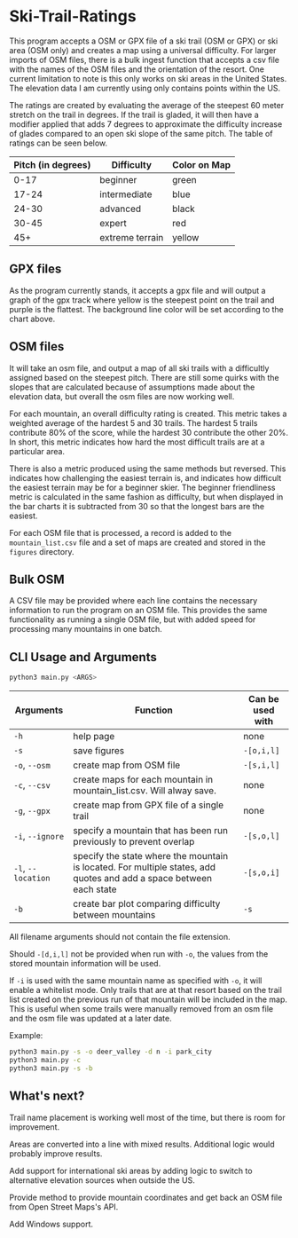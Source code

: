 # Ski-Trail-Ratings

This program accepts a OSM or GPX file of a ski trail (OSM or GPX) or ski area (OSM only) and creates a map using a universal difficulty. For larger imports of OSM files, there is a bulk ingest function that accepts a csv file with the names of the OSM files and the orientation of the resort. One current limitation to note is this only works on ski areas in the United States. The elevation data I am currently using only contains points within the US.

The ratings are created by evaluating the average of the steepest 60 meter stretch on the trail in degrees. If the trail is gladed, it will then have a modifier applied that adds 7 degrees to approximate the difficulty increase of glades compared to an open ski slope of the same pitch. The table of ratings can be seen below.

| Pitch (in degrees) | Difficulty      | Color on Map |
| ------------------ | --------------- | ------------ |
| 0-17               | beginner        | green        |
| 17-24              | intermediate    | blue         |
| 24-30              | advanced        | black        |
| 30-45              | expert          | red          |
| 45+                | extreme terrain | yellow       |

## GPX files

As the program currently stands, it accepts a gpx file and will output a graph of the gpx track where yellow is the steepest point on the trail and purple is the flattest.
The background line color will be set according to the chart above.

## OSM files

It will take an osm file, and output a map of all ski trails with a difficultly assigned based on the steepest pitch. There are still some quirks with the slopes that are calculated because of assumptions made about the elevation data, but overall the osm files are now working well.

For each mountain, an overall difficulty rating is created. This metric takes a weighted average of the hardest 5 and 30 trails. The hardest 5 trails contribute 80% of the score, while the hardest 30 contribute the other 20%. In short, this metric indicates how hard the most difficult trails are at a particular area.

There is also a metric produced using the same methods but reversed. This indicates how challenging the easiest terrain is, and indicates how difficult the easiest terrain may be for a beginner skier. The beginner friendliness metric is calculated in the same fashion as difficulty, but when displayed in the bar charts it is subtracted from 30 so that the longest bars are the easiest.

For each OSM file that is processed, a record is added to the `mountain_list.csv` file and a set of maps are created and stored in the `figures` directory.

## Bulk OSM

A CSV file may be provided where each line contains the necessary information to run the program on an OSM file. This provides the same functionality as running a single OSM file, but with added speed for processing many mountains in one batch.

## CLI Usage and Arguments

``` bash
python3 main.py <ARGS>
```

| Arguments          | Function                                                                                                            | Can be used with |
| ------------------ | ------------------------------------------------------------------------------------------------------------------- | ---------------- |
| `-h`               | help page                                                                                                           | none             |
| `-s`               | save figures                                                                                                        | `-[o,i,l]`       |
| `-o`, `--osm`      | create map from OSM file                                                                                            | `-[s,i,l]`       |
| `-c`, `--csv`      | create maps for each mountain in mountain_list.csv. Will alway save.                                                | none             |
| `-g`, `--gpx`      | create map from GPX file of a single trail                                                                          | none             |
| `-i`, `--ignore`   | specify a mountain that has been run previously to prevent overlap                                                  | `-[s,o,l]`       |
| `-l`, `--location` | specify the state where the mountain is located. For multiple states, add quotes and add a space between each state | `-[s,o,i]`       |
| `-b`               | create bar plot comparing difficulty between mountains                                                              | `-s`             |

All filename arguments should not contain the file extension.

Should `-[d,i,l]` not be provided when run with `-o`, the values from the stored mountain information will be used.

If `-i` is used with the same mountain name as specified with `-o`, it will enable a whitelist mode. Only trails that are at that resort based on the trail list created on the previous run of that mountain will be included in the map. This is useful when some trails were manually removed from an osm file and the osm file was updated at a later date.

Example:

``` bash
python3 main.py -s -o deer_valley -d n -i park_city
python3 main.py -c
python3 main.py -s -b
```

## What's next?

Trail name placement is working well most of the time, but there is room for improvement.

Areas are converted into a line with mixed results. Additional logic would probably improve results.

Add support for international ski areas by adding logic to switch to alternative elevation sources when outside the US.

Provide method to provide mountain coordinates and get back an OSM file from Open Street Maps's API.

Add Windows support.
